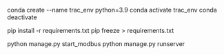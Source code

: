 conda create --name trac_env python=3.9
conda activate trac_env
conda deactivate

pip install -r requirements.txt
pip freeze > requirements.txt

python manage.py start_modbus
python manage.py runserver
